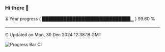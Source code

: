 ### Hi there 👋

⏳ Year progress { █████████████████████████████▁ } 99.60 %

---

⏰ Updated on Mon, 30 Dec 2024 12:38:18 GMT

![Progress Bar CI](https://github.com/liununu/liununu/workflows/Progress%20Bar%20CI/badge.svg)
